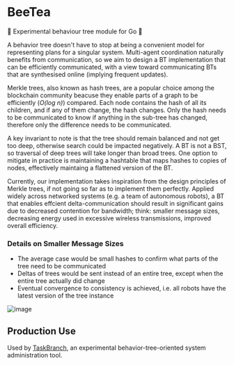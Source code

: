 # BeeTea

🚧 Experimental behaviour tree module for Go 🚧

A behavior tree doesn't have to stop at being a convenient model for representing plans for a singular system. Multi-agent coordination naturally benefits from communication, so we aim to design a BT implementation that can be efficiently communicated, with a view toward communicating BTs that are synthesised online (implying frequent updates).

Merkle trees, also known as hash trees, are a popular choice among the blockchain community beacuse they enable parts of a graph to be efficiently (*O(log n)*) compared. Each node contains the hash of all its children, and if any of them change, the hash changes. Only the hash needs to be communicated to know if anything in the sub-tree has changed, therefore only the difference needs to be communicated. 

A key invariant to note is that the tree should remain balanced and not get too deep, otherwise search could be impacted negatively. A BT is not a BST, so traversal of deep trees will take longer than broad trees. One option to mitigate in practice is maintaining a hashtable that maps hashes to copies of nodes, effectively maintaing a flattened version of the BT.

Currently, our implementation takes inspiration from the design principles of Merkle trees, if not going so far as to implement them perfectly. Applied widely across networked systems (e.g. a team of autonomous robots), a BT that enables effcient delta-communication should result in significant gains due to decreased contention for bandwidth; think: smaller message sizes, decreasing energy used in excessive wireless transmissions, improved overall efficiency.

### Details on Smaller Message Sizes
* The average case would be small hashes to confirm what parts of the tree need to be communicated
* Deltas of trees would be sent instead of an entire tree, except when the entire tree actually did change
* Eventual convergence to consistency is achieved, i.e. all robots have the latest version of the tree instance



![image](https://github.com/mips171/beetea/assets/18670565/67b53178-6d5c-4b8d-99af-9bd55c6bf168)

## Production Use

Used by [TaskBranch](https://github.com/mips171/taskbranch), an experimental behavior-tree-oriented system administration tool.
